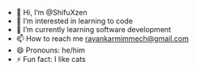 - 👋 Hi, I’m @ShifuXzen
- 👀 I’m interested in learning to code
- 🌱 I’m currently learning software development
- 📫 How to reach me rayankarmimmech@gmail.com
- 😄 Pronouns: he/him
- ⚡ Fun fact: I like cats
